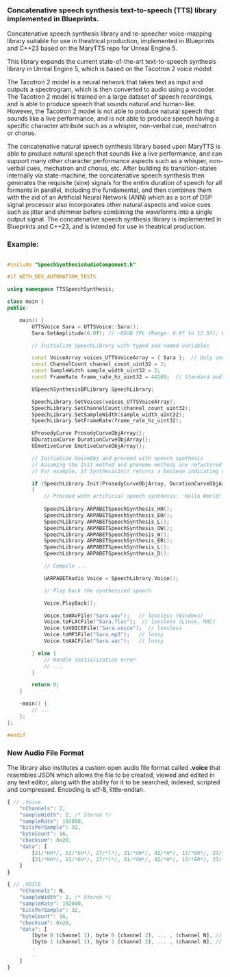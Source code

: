 ### Concatenative speech synthesis text-to-speech (TTS) library implemented in Blueprints.

Concatenative speech synthesis library and re-speecher voice-mapping library suitable for use in theatrical production, implemented in Blueprints and C++23 based on the MaryTTS repo for Unreal Engine 5.

This library expands the current state-of-the-art text-to-speech synthesis library in Unreal Engine 5, which is based on the Tacotron 2 voice model. 

The Tacotron 2 model is a neural network that takes text as input and outputs a spectrogram, which is then converted to audio using a vocoder. 
The Tacotron 2 model is trained on a large dataset of speech recordings, and is able to produce speech that sounds natural and human-like. 
However, the Tacotron 2 model is not able to produce natural speech that sounds like a live performance, 
and is not able to produce speech having a specific character attribute such as a whisper, non-verbal cue, mechatron or chorus.

The concatenative natural speech synthesis library based upon MaryTTS is able to produce natural speech that sounds like a live performance, 
and can support many other character performance aspects such as a whisper, non-verbal cues, mechatron and chorus, etc. After building its transition-states internally via state-machine, 
the concatenative speech synthesis then generates the requisite (sine) signals for the entire duration of speech for all formants in parallel, including the fundamental, and then combines them with the aid of an Artificial Neural Network (ANN) which as a sort of DSP signal processor also incorporates other natural aspects and voice cues such as jitter and shimmer before combining the waveforms into a single output signal. 
The concatenative speech synthesis library is implemented in Blueprints and C++23, and is intended for use in theatrical production.

### Example: 

```cpp

#include "SpeechSynthesisAudioComponent.h"

#if WITH_DEV_AUTOMATION_TESTS

using namespace TTSSpeechSynthesis;

class main {
public:

    main() {
        UTTSVoice Sara = UTTSVoice::Sara();
        Sara.SetAmplitude(6.0f); // ~60dB SPL (Range: 0.0f to 12.5f); 6.0f = normal speaking voice; 3.0f = a whisper.

        // Initialize SpeechLibrary with typed and named variables

        const VoiceArray voices_UTTSVoiceArray = { Sara };  // Only one voice chorus for simplicity
        const ChannelCount channel_count_uint32 = 2;
        const SampleWidth sample_width_uint32 = 2;
        const FrameRate frame_rate_hz_uint32 = 44100;  // Standard audio frame rate

        USpeechSynthesisBPLibrary SpeechLibrary;

        SpeechLibrary.SetVoices(voices_UTTSVoiceArray);
        SpeechLibrary.SetChannelCount(channel_count_uint32);
        SpeechLibrary.SetSampleWidth(sample_width_uint32);
        SpeechLibrary.SetFrameRate(frame_rate_hz_uint32);

        UProsodyCurve ProsodyCurveObjArray{};
        UDurationCurve DurationCurveObjArray{};
        UEmotiveCurve EmotiveCurveObjArray{};

        // Initialize VoiceObj and proceed with speech synthesis
        // Assuming the Init method and phoneme methods are refactored to return error codes for robustness
        // For example, if SynthesisInit returns a boolean indicating success, the code could be:

        if (SpeechLibrary.Init(ProsodyCurveObjArray, DurationCurveObjArray, EmotiveCurveObjArray))
        {
            // Proceed with artificial speech synthesis: 'Hello World!'
           
            SpeechLibrary.ARPABETSpeechSynthesis_HH();
            SpeechLibrary.ARPABETSpeechSynthesis_EH();
            SpeechLibrary.ARPABETSpeechSynthesis_L();
            SpeechLibrary.ARPABETSpeechSynthesis_OW();
            SpeechLibrary.ARPABETSpeechSynthesis_W();
            SpeechLibrary.ARPABETSpeechSynthesis_ER();
            SpeechLibrary.ARPABETSpeechSynthesis_L();
            SpeechLibrary.ARPABETSpeechSynthesis_D();

            // Compile ...

            UARPABETAudio Voice = SpeechLibrary.Voice();

            // Play back the synthesized speech

            Voice.PlayBack();

            Voice.toWAVFile("Sara.wav");   // lossless (Windows)
            Voice.toFLACFile("Sara.flac");  // lossless (Linux, MAC)
            Voice.toVOICEFile("Sara.voice");  // lossless 
            Voice.toMP3File("Sara.mp3");   // lossy 
            Voice.toAACFile("Sara.aac");   // lossy

        } else {
            // Handle initialization error
            // ...
        }

        return 0;
    }

    ~main() {
        // ...
    };
};

#endif
```
### New Audio File Format

The library also institutes a custom open audio file format called **.voice** that resembles JSON which allows the file to be created, viewed and edited in any text editor, 
along with the ability for it to be searched, indexed, scripted and compressed. Encoding is utf-8, little-endian.

```javascript
{ // .Voice
    "nChannels": 2,
    "sampleWidth": 2, /* Stereo */
    "sampleRate": 192000,
    "bitsPerSample": 32,
    "byteCount": 16,
    "checksum": 0x20,
    "data": [
        [21/*HH*/, 13/*EH*/, 27/*l*/, 31/*OW*/, 42/*W*/, 17/*ER*/, 27/*L*/, 10/*D*/], // channel 1
        [21/*HH*/, 13/*EH*/, 27/*l*/, 31/*OW*/, 42/*W*/, 17/*ER*/, 27/*L*/, 10/*D*/]  // channel 2
    ]
}

{ // .VOICE
    "nChannels": N,
    "sampleWidth": 2, /* Stereo */
    "sampleRate": 192000,
    "bitsPerSample": 32,
    "byteCount": 16,
    "checksum": 0x20,
    "data": [
        [byte 0 (channel 1), byte 0 (channel 2), ... , (channel N], // subchunk 1
        [byte 1 (channel 1), byte 1 (channel 2), ... , (channel N], // subchunk 2
        .
        .
    ]
}
```
